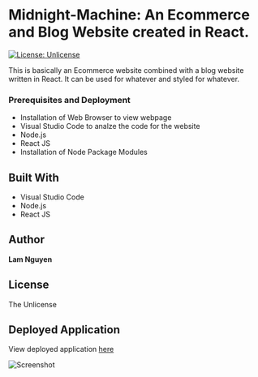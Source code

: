 # Midnight-Machine: An Ecommerce and Blog Website created in React.
[![License: Unlicense](https://img.shields.io/badge/license-Unlicense-blue.svg)](http://unlicense.org/)

This is basically an Ecommerce website combined with a blog website written in React. It can be used for whatever and styled for whatever.

### Prerequisites and Deployment

* Installation of Web Browser to view webpage
* Visual Studio Code to analze the code for the website
* Node.js
* React JS
* Installation of Node Package Modules

## Built With

* Visual Studio Code
* Node.js
* React JS

## Author

**Lam Nguyen**

## License

The Unlicense

## Deployed Application

View deployed application [here](https://lamcnguyen89.github.io/User-Directory--React/)

![Screenshot](./public/Screenshot.PNG)